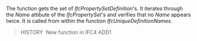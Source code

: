 ﻿The function gets the set of _IfcPropertySetDefinition_'s. It iterates through the _Name_ attibute of the _IfcPropertySet_'s 
and verifies that no _Name_ appears twice. It is called from within the function _IfcUniqueDefinitionNames_.
> HISTORY&nbsp; New function in IFC4 ADD1

